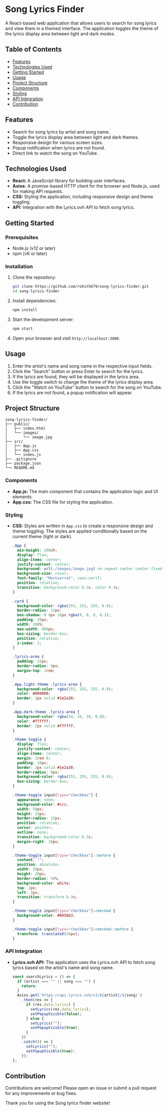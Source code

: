 

# Song Lyrics Finder

A React-based web application that allows users to search for song lyrics and view them in a themed interface. The application toggles the theme of the lyrics display area between light and dark modes.

## Table of Contents

- [Features](#features)
- [Technologies Used](#technologies-used)
- [Getting Started](#getting-started)
- [Usage](#usage)
- [Project Structure](#project-structure)
- [Components](#components)
- [Styling](#styling)
- [API Integration](#api-integration)
- [Contribution](#contribution)

## Features

- Search for song lyrics by artist and song name.
- Toggle the lyrics display area between light and dark themes.
- Responsive design for various screen sizes.
- Popup notification when lyrics are not found.
- Direct link to watch the song on YouTube.

## Technologies Used

- **React:** A JavaScript library for building user interfaces.
- **Axios:** A promise-based HTTP client for the browser and Node.js, used for making API requests.
- **CSS:** Styling the application, including responsive design and theme toggling.
- **API:** Integration with the Lyrics.ovh API to fetch song lyrics.

## Getting Started

### Prerequisites

- Node.js (v12 or later)
- npm (v6 or later)

### Installation

1. Clone the repository:

    ```sh
    git clone https://github.com/rohith679/song-lyrics-finder.git
    cd song-lyrics-finder
    ```

2. Install dependencies:

    ```sh
    npm install
    ```

3. Start the development server:

    ```sh
    npm start
    ```

4. Open your browser and visit `http://localhost:3000`.

## Usage

1. Enter the artist's name and song name in the respective input fields.
2. Click the "Search" button or press Enter to search for the lyrics.
3. If the lyrics are found, they will be displayed in the lyrics area.
4. Use the toggle switch to change the theme of the lyrics display area.
5. Click the "Watch on YouTube" button to search for the song on YouTube.
6. If the lyrics are not found, a popup notification will appear.

## Project Structure

```
song-lyrics-finder/
├── public/
│   ├── index.html
│   └── images/
│       └── image.jpg
├── src/
│   ├── App.js
│   ├── App.css
│   └── index.js
├── .gitignore
├── package.json
└── README.md
```

### Components

- **App.js:** The main component that contains the application logic and UI elements.
- **App.css:** The CSS file for styling the application.

### Styling

- **CSS:** Styles are written in `App.css` to create a responsive design and theme toggling. The styles are applied conditionally based on the current theme (light or dark).

    ```css
    .App {
      min-height: 100vh;
      display: flex;
      align-items: center;
      justify-content: center;
      background: url(./images/image.jpg) no-repeat center center fixed;
      background-size: cover;
      font-family: "Montserrat", sans-serif;
      position: relative;
      transition: background-color 0.3s, color 0.3s;
    }

    .card {
      background-color: rgba(255, 255, 255, 0.8);
      border-radius: 12px;
      box-shadow: 0 8px 16px rgba(0, 0, 0, 0.2);
      padding: 20px;
      width: 100%;
      max-width: 600px;
      box-sizing: border-box;
      position: relative;
      z-index: 1;
    }

    .lyrics-area {
      padding: 15px;
      border-radius: 8px;
      margin-top: 1rem;
    }

    .App.light-theme .lyrics-area {
      background-color: rgba(255, 255, 255, 0.8);
      color: #000000;
      border: 2px solid #1e2a38;
    }

    .App.dark-theme .lyrics-area {
      background-color: rgba(34, 34, 34, 0.8);
      color: #ffffff;
      border: 2px solid #ffffff;
    }

    .theme-toggle {
      display: flex;
      justify-content: center;
      align-items: center;
      margin: 1rem 0;
      padding: 10px;
      border: 2px solid #1e2a38;
      border-radius: 8px;
      background-color: rgba(255, 255, 255, 0.9);
      box-sizing: border-box;
    }

    .theme-toggle input[type="checkbox"] {
      appearance: none;
      background-color: #ccc;
      width: 50px;
      height: 24px;
      border-radius: 12px;
      position: relative;
      cursor: pointer;
      outline: none;
      transition: background-color 0.3s;
      margin-right: 10px;
    }

    .theme-toggle input[type="checkbox"]::before {
      content: "";
      position: absolute;
      width: 20px;
      height: 20px;
      border-radius: 50%;
      background-color: white;
      top: 2px;
      left: 2px;
      transition: transform 0.3s;
    }

    .theme-toggle input[type="checkbox"]:checked {
      background-color: #0056b3;
    }

    .theme-toggle input[type="checkbox"]:checked::before {
      transform: translateX(26px);
    }
    ```

### API Integration

- **Lyrics.ovh API:** The application uses the Lyrics.ovh API to fetch song lyrics based on the artist's name and song name.

    ```jsx
    const searchLyrics = () => {
      if (artist === "" || song === "") {
        return;
      }
      Axios.get(`https://api.lyrics.ovh/v1/${artist}/${song}`)
        .then(res => {
          if (res.data.lyrics) {
            setLyrics(res.data.lyrics);
            setPopupVisible(false);
          } else {
            setLyrics("");
            setPopupVisible(true);
          }
        })
        .catch(() => {
          setLyrics("");
          setPopupVisible(true);
        });
    };
    ```

## Contribution

Contributions are welcome! Please open an issue or submit a pull request for any improvements or bug fixes.

Thank you for using the Song lyrics finder website!
